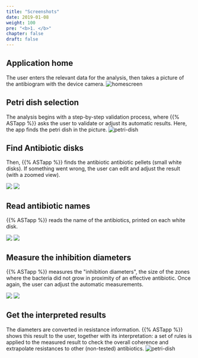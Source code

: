 ```yaml
---
title: "Screenshots"
date: 2019-01-08
weight: 100
pre: "<b>1. </b>"
chapter: false
draft: false
---
```


## Application home
The user enters the relevant data for the analysis, then takes a picture of the antibiogram with the device camera.
![homescreen](/ASTapp-overview/images/workflow/workflow_01.png?width=30pc "home screen")


## Petri dish selection
The analysis begins with a step-by-step validation process, where {{% ASTapp %}} asks the user to validate or adjust its automatic results. Here, the app finds the petri dish in the picture.
![petri-dish](/ASTapp-overview/images/workflow/workflow_02.png?width=30pc "Petri Dish")


## Find Antibiotic disks
Then, {{% ASTapp %}} finds the antibiotic antibiotic pellets (small white disks).
If something went wrong, the user can edit and adjust the result (with a zoomed view).
<div class="imageTable">
    <img src="/ASTapp-overview/images/workflow/workflow_03.png">
    <img src="/ASTapp-overview/images/workflow/workflow_04.png">
</div>


## Read antibiotic names
{{% ASTapp %}} reads the name of the antibiotics, printed on each white disk.
<div class="imageTable">
    <img src="/ASTapp-overview/images/workflow/workflow_06.png">
    <img src="/ASTapp-overview/images/workflow/workflow_07.png">
</div>


## Measure the inhibition diameters
{{% ASTapp %}} measures the "inhibition diameters", the size of the zones where the bacteria did not grow in proximity of an effective antibiotic. Once again, the user can adjust the automatic measurements.
<div class="imageTable">
    <img src="/ASTapp-overview/images/workflow/workflow_09.png">
    <img src="/ASTapp-overview/images/workflow/workflow_11.png">
</div>

## Get the interpreted results
The diameters are converted in resistance information. {{% ASTapp %}} shows this result to the user, together with its interpretation: a set of rules is applied to the measured result to check the overall coherence and extrapolate  resistances to other (non-tested) antibiotics.
![petri-dish](/ASTapp-overview/images/workflow/workflow_13.png?width=30pc "Petri Dish")
